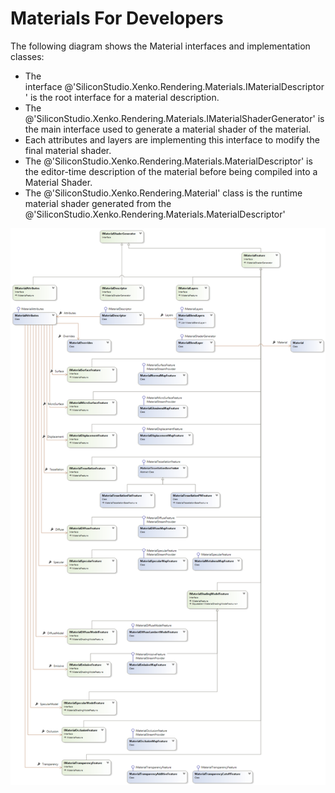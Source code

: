 # Materials For Developers

The following diagram shows the Material interfaces and implementation classes:

- The interface @'SiliconStudio.Xenko.Rendering.Materials.IMaterialDescriptor' is the root interface for a material description.
- The @'SiliconStudio.Xenko.Rendering.Materials.IMaterialShaderGenerator' is the main interface used to generate a material shader of the material.
- Each attributes and layers are implementing this interface to modify the final material shader.
- The @'SiliconStudio.Xenko.Rendering.Materials.MaterialDescriptor' is the editor-time description of the material before being compiled into a Material Shader.
- The @'SiliconStudio.Xenko.Rendering.Material' class is the runtime material shader generated from the @'SiliconStudio.Xenko.Rendering.Materials.MaterialDescriptor'

![images/materials-for-developers-1.png](images/materials-for-developers-1.png) 

 

